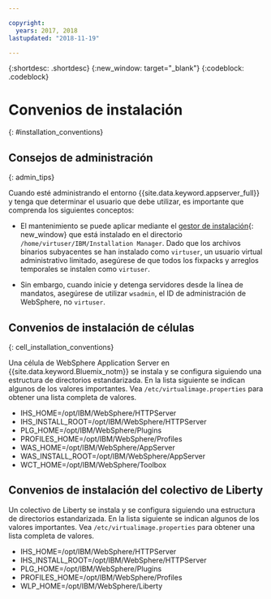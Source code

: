 ```yaml
---

copyright:
  years: 2017, 2018
lastupdated: "2018-11-19"

---
```


{:shortdesc: .shortdesc}
{:new_window: target="_blank"}
{:codeblock: .codeblock}

# Convenios de instalación
{: #installation_conventions}

## Consejos de administración
{: admin_tips}

Cuando esté administrando el entorno {{site.data.keyword.appserver_full}} y tenga que determinar el usuario que debe utilizar, es importante que comprenda los siguientes conceptos:

 * El mantenimiento se puede aplicar mediante el [gestor de instalación](http://www.ibm.com/support/knowledgecenter/SSDV2W_1.8.3/com.ibm.cic.agent.ui.doc/helpindex_imic.html){: new_window} que está instalado en el directorio `/home/virtuser/IBM/Installation Manager`. Dado que los archivos binarios subyacentes se han instalado como `virtuser`, un usuario virtual administrativo limitado, asegúrese de que todos los fixpacks y arreglos temporales se instalen como `virtuser`.

 * Sin embargo, cuando inicie y detenga servidores desde la línea de mandatos, asegúrese de utilizar `wsadmin`, el ID de administración de WebSphere, no `virtuser`.

## Convenios de instalación de células
{: cell_installation_conventions}

Una célula de WebSphere Application Server en {{site.data.keyword.Bluemix_notm}} se instala y se configura siguiendo una estructura de directorios estandarizada. En la lista siguiente se indican algunos de los valores importantes.  Vea `/etc/virtualimage.properties` para obtener una lista completa de valores.

* IHS_HOME=/opt/IBM/WebSphere/HTTPServer
* IHS_INSTALL_ROOT=/opt/IBM/WebSphere/HTTPServer
* PLG_HOME=/opt/IBM/WebSphere/Plugins
* PROFILES_HOME=/opt/IBM/WebSphere/Profiles
* WAS_HOME=/opt/IBM/WebSphere/AppServer
* WAS_INSTALL_ROOT=/opt/IBM/WebSphere/AppServer
* WCT_HOME=/opt/IBM/WebSphere/Toolbox

## Convenios de instalación del colectivo de Liberty

Un colectivo de Liberty se instala y se configura siguiendo una estructura de directorios estandarizada. En la lista siguiente se indican algunos de los valores importantes.  Vea `/etc/virtualimage.properties` para obtener una lista completa de valores.

* IHS_HOME=/opt/IBM/WebSphere/HTTPServer
* IHS_INSTALL_ROOT=/opt/IBM/WebSphere/HTTPServer
* PLG_HOME=/opt/IBM/WebSphere/Plugins
* PROFILES_HOME=/opt/IBM/WebSphere/Profiles
* WLP_HOME=/opt/IBM/WebSphere/Liberty
